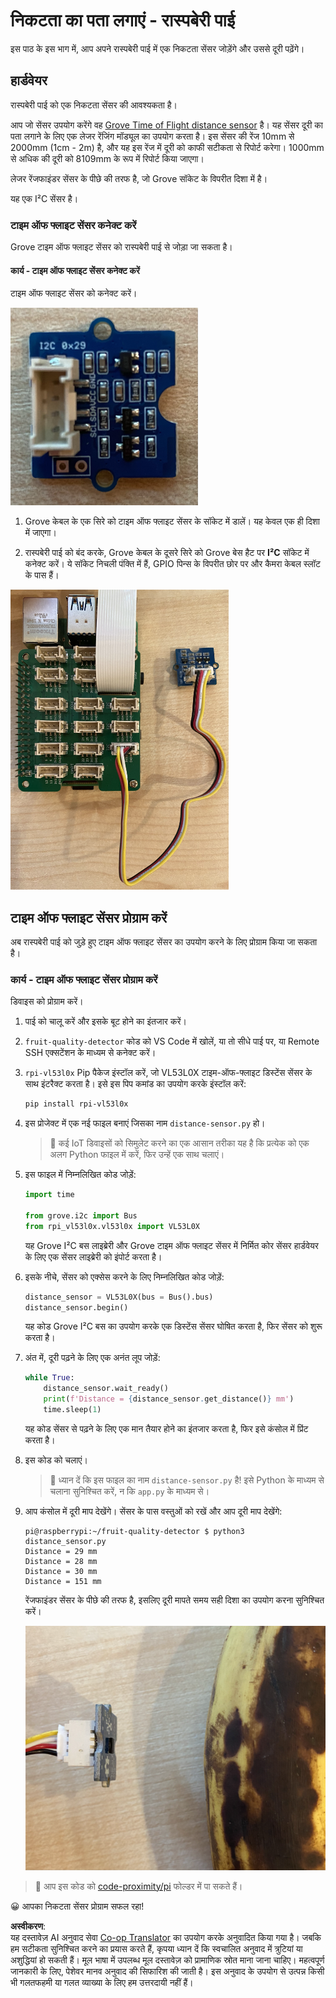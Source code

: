 <!--
CO_OP_TRANSLATOR_METADATA:
{
  "original_hash": "6145a1d791731c8a9d0afd0a1bae5108",
  "translation_date": "2025-08-25T16:41:12+00:00",
  "source_file": "4-manufacturing/lessons/4-trigger-fruit-detector/pi-proximity.md",
  "language_code": "hi"
}
-->
# निकटता का पता लगाएं - रास्पबेरी पाई

इस पाठ के इस भाग में, आप अपने रास्पबेरी पाई में एक निकटता सेंसर जोड़ेंगे और उससे दूरी पढ़ेंगे।

## हार्डवेयर

रास्पबेरी पाई को एक निकटता सेंसर की आवश्यकता है।

आप जो सेंसर उपयोग करेंगे वह [Grove Time of Flight distance sensor](https://www.seeedstudio.com/Grove-Time-of-Flight-Distance-Sensor-VL53L0X.html) है। यह सेंसर दूरी का पता लगाने के लिए एक लेजर रेंजिंग मॉड्यूल का उपयोग करता है। इस सेंसर की रेंज 10mm से 2000mm (1cm - 2m) है, और यह इस रेंज में दूरी को काफी सटीकता से रिपोर्ट करेगा। 1000mm से अधिक की दूरी को 8109mm के रूप में रिपोर्ट किया जाएगा।

लेजर रेंजफाइंडर सेंसर के पीछे की तरफ है, जो Grove सॉकेट के विपरीत दिशा में है।

यह एक I²C सेंसर है।

### टाइम ऑफ फ्लाइट सेंसर कनेक्ट करें

Grove टाइम ऑफ फ्लाइट सेंसर को रास्पबेरी पाई से जोड़ा जा सकता है।

#### कार्य - टाइम ऑफ फ्लाइट सेंसर कनेक्ट करें

टाइम ऑफ फ्लाइट सेंसर को कनेक्ट करें।

![एक Grove टाइम ऑफ फ्लाइट सेंसर](../../../../../translated_images/grove-time-of-flight-sensor.d82ff2165bfded9f485de54d8d07195a6270a602696825fca19f629ddfe94e86.hi.png)

1. Grove केबल के एक सिरे को टाइम ऑफ फ्लाइट सेंसर के सॉकेट में डालें। यह केवल एक ही दिशा में जाएगा।

1. रास्पबेरी पाई को बंद करके, Grove केबल के दूसरे सिरे को Grove बेस हैट पर **I²C** सॉकेट में कनेक्ट करें। ये सॉकेट निचली पंक्ति में हैं, GPIO पिन्स के विपरीत छोर पर और कैमरा केबल स्लॉट के पास हैं।

![Grove टाइम ऑफ फ्लाइट सेंसर I²C सॉकेट से जुड़ा हुआ](../../../../../translated_images/pi-time-of-flight-sensor.58c8dc04eb3bfb57a7c3019f031433ef4d798d4d7603d565afbf6f3802840dba.hi.png)

## टाइम ऑफ फ्लाइट सेंसर प्रोग्राम करें

अब रास्पबेरी पाई को जुड़े हुए टाइम ऑफ फ्लाइट सेंसर का उपयोग करने के लिए प्रोग्राम किया जा सकता है।

### कार्य - टाइम ऑफ फ्लाइट सेंसर प्रोग्राम करें

डिवाइस को प्रोग्राम करें।

1. पाई को चालू करें और इसके बूट होने का इंतजार करें।

1. `fruit-quality-detector` कोड को VS Code में खोलें, या तो सीधे पाई पर, या Remote SSH एक्सटेंशन के माध्यम से कनेक्ट करें।

1. `rpi-vl53l0x` Pip पैकेज इंस्टॉल करें, जो VL53L0X टाइम-ऑफ-फ्लाइट डिस्टेंस सेंसर के साथ इंटरैक्ट करता है। इसे इस पिप कमांड का उपयोग करके इंस्टॉल करें:

    ```sh
    pip install rpi-vl53l0x
    ```

1. इस प्रोजेक्ट में एक नई फाइल बनाएं जिसका नाम `distance-sensor.py` हो।

    > 💁 कई IoT डिवाइसों को सिमुलेट करने का एक आसान तरीका यह है कि प्रत्येक को एक अलग Python फाइल में करें, फिर उन्हें एक साथ चलाएं।

1. इस फाइल में निम्नलिखित कोड जोड़ें:

    ```python
    import time
    
    from grove.i2c import Bus
    from rpi_vl53l0x.vl53l0x import VL53L0X
    ```

    यह Grove I²C बस लाइब्रेरी और Grove टाइम ऑफ फ्लाइट सेंसर में निर्मित कोर सेंसर हार्डवेयर के लिए एक सेंसर लाइब्रेरी को इंपोर्ट करता है।

1. इसके नीचे, सेंसर को एक्सेस करने के लिए निम्नलिखित कोड जोड़ें:

    ```python
    distance_sensor = VL53L0X(bus = Bus().bus)
    distance_sensor.begin()    
    ```

    यह कोड Grove I²C बस का उपयोग करके एक डिस्टेंस सेंसर घोषित करता है, फिर सेंसर को शुरू करता है।

1. अंत में, दूरी पढ़ने के लिए एक अनंत लूप जोड़ें:

    ```python
    while True:
        distance_sensor.wait_ready()
        print(f'Distance = {distance_sensor.get_distance()} mm')
        time.sleep(1)
    ```

    यह कोड सेंसर से पढ़ने के लिए एक मान तैयार होने का इंतजार करता है, फिर इसे कंसोल में प्रिंट करता है।

1. इस कोड को चलाएं।

    > 💁 ध्यान दें कि इस फाइल का नाम `distance-sensor.py` है! इसे Python के माध्यम से चलाना सुनिश्चित करें, न कि `app.py` के माध्यम से।

1. आप कंसोल में दूरी माप देखेंगे। सेंसर के पास वस्तुओं को रखें और आप दूरी माप देखेंगे:

    ```output
    pi@raspberrypi:~/fruit-quality-detector $ python3 distance_sensor.py 
    Distance = 29 mm
    Distance = 28 mm
    Distance = 30 mm
    Distance = 151 mm
    ```

    रेंजफाइंडर सेंसर के पीछे की तरफ है, इसलिए दूरी मापते समय सही दिशा का उपयोग करना सुनिश्चित करें।

    ![टाइम ऑफ फ्लाइट सेंसर के पीछे का रेंजफाइंडर एक केले की ओर इशारा करते हुए](../../../../../translated_images/time-of-flight-banana.079921ad8b1496e4525dc26b4cdc71a076407aba3e72ba113ba2e38febae92c5.hi.png)

> 💁 आप इस कोड को [code-proximity/pi](../../../../../4-manufacturing/lessons/4-trigger-fruit-detector/code-proximity/pi) फोल्डर में पा सकते हैं।

😀 आपका निकटता सेंसर प्रोग्राम सफल रहा!

**अस्वीकरण**:  
यह दस्तावेज़ AI अनुवाद सेवा [Co-op Translator](https://github.com/Azure/co-op-translator) का उपयोग करके अनुवादित किया गया है। जबकि हम सटीकता सुनिश्चित करने का प्रयास करते हैं, कृपया ध्यान दें कि स्वचालित अनुवाद में त्रुटियां या अशुद्धियां हो सकती हैं। मूल भाषा में उपलब्ध मूल दस्तावेज़ को प्रामाणिक स्रोत माना जाना चाहिए। महत्वपूर्ण जानकारी के लिए, पेशेवर मानव अनुवाद की सिफारिश की जाती है। इस अनुवाद के उपयोग से उत्पन्न किसी भी गलतफहमी या गलत व्याख्या के लिए हम उत्तरदायी नहीं हैं।